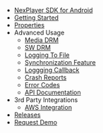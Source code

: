 - [NexPlayer SDK for Android](/introduction.md) 
- [Getting Started](/getting-started.md)
- [Properties](/properties.md) 
- Advanced Usage
    - [Media DRM](/MediaDRM.md) 
    - [SW DRM](/SW_WV.md) 
    - [Logging To File](/log2File.md) 
    - [Synchronization Feature](/Synchronization-Feature-android.md)
    - [Loggging Callback](/logging_callback.md) 
    - [Crash Reports](/crash-reports.md)     
    - [Error Codes](/error-codes.md)
    - [API Documentation](/advanced.md)
- 3rd Party Integrations
   - [AWS Integration](https://nexplayer.github.io/NexPlayer_AWS/)
- [Releases](/releases.md) 
- [Request Demo](https://nexplayersdk.com/ios-player-sdk/) 
